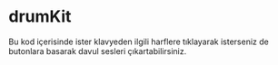 # drumKit

Bu kod içerisinde ister klavyeden ilgili harflere tıklayarak isterseniz de butonlara basarak davul sesleri çıkartabilirsiniz.
